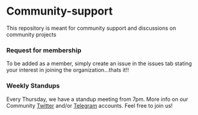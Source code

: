 # Community-support
This repository is meant for community support and discussions on community projects


### Request for membership
To be added as a member, simply create an issue in the issues tab stating your interest in joining the organization...thats it!!

### Weekly Standups
Every Thursday, we have a standup meeting from 7pm. More info on our Community [Twitter](https://twitter.com/reactdevske) and/or [Telegram](https://bit.ly/joinreactdevske) accounts. Feel free to join us!
